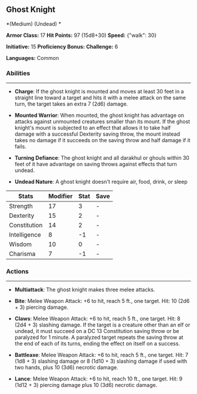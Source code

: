 ## Ghost Knight
*(Medium) (Undead) *

**Armor Class:** 17
**Hit Points:** 97 (15d8+30)
**Speed:** {"walk": 30}

**Initiative:** 15
**Proficiency Bonus:**
**Challenge:** 6

**Languages:** Common

### Abilities
 --- 
- **Charge**: If the ghost knight is mounted and moves at least 30 feet in a straight line toward a target and hits it with a melee attack on the same turn, the target takes an extra 7 (2d6) damage.

- **Mounted Warrior**: When mounted, the ghost knight has advantage on attacks against unmounted creatures smaller than its mount. If the ghost knight's mount is subjected to an effect that allows it to take half damage with a successful Dexterity saving throw, the mount instead takes no damage if it succeeds on the saving throw and half damage if it fails.

- **Turning Defiance**: The ghost knight and all darakhul or ghouls within 30 feet of it have advantage on saving throws against effects that turn undead.

- **Undead Nature**: A ghost knight doesn't require air, food, drink, or sleep



| Stats | Modifier | Stat | Save
| ---- | ---- | ---- | ---- |
| Strength | 17 | 3 | - |
| Dexterity | 15 | 2 | - |
| Constitution | 14 | 2 | - |
| Intelligence | 8 | -1 | - |
| Wisdom | 10 | 0 | - |
| Charisma | 7 | -1 | - |

### Actions
 --- 
- **Multiattack**: The ghost knight makes three melee attacks.

- **Bite**: Melee Weapon Attack: +6 to hit, reach 5 ft., one target. Hit: 10 (2d6 + 3) piercing damage.

- **Claws**: Melee Weapon Attack: +6 to hit, reach 5 ft., one target. Hit: 8 (2d4 + 3) slashing damage. If the target is a creature other than an elf or undead, it must succeed on a DC 13 Constitution saving throw or be paralyzed for 1 minute. A paralyzed target repeats the saving throw at the end of each of its turns, ending the effect on itself on a success.

- **Battleaxe**: Melee Weapon Attack: +6 to hit, reach 5 ft., one target. Hit: 7 (1d8 + 3) slashing damage or 8 (1d10 + 3) slashing damage if used with two hands, plus 10 (3d6) necrotic damage.

- **Lance**: Melee Weapon Attack: +6 to hit, reach 10 ft., one target. Hit: 9 (1d12 + 3) piercing damage plus 10 (3d6) necrotic damage.

